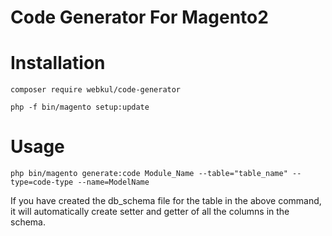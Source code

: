 # Code Generator For Magento2

# Installation

``` composer require webkul/code-generator ```

``` php -f bin/magento setup:update ```

# Usage

``` php bin/magento generate:code Module_Name --table="table_name" --type=code-type --name=ModelName ```

If you have created the db_schema file for the table in the above command, it will automatically create setter and getter of all the columns in the schema.